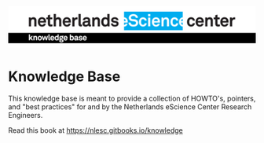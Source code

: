 
![Header](images/ESCIENCE-KB-black-tape.jpg)
# Knowledge Base

This knowledge base is meant to provide a collection of HOWTO's, pointers, and "best practices" for and by the Netherlands eScience Center Research Engineers.

Read this book at https://nlesc.gitbooks.io/knowledge